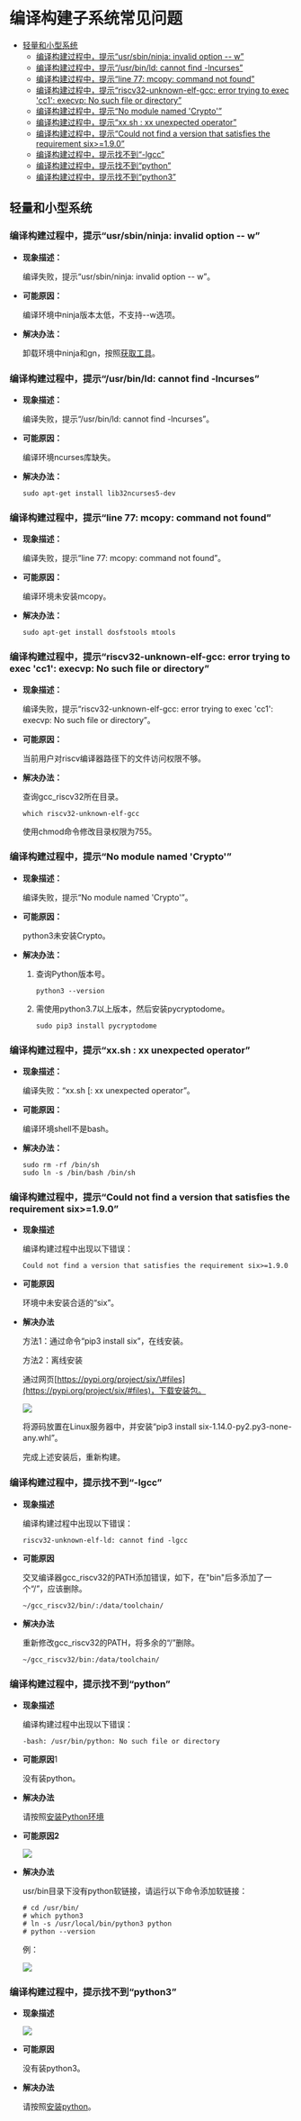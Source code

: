 # 编译构建子系统常见问题<a name="ZH-CN_TOPIC_0000001215530845"></a>

-   [轻量和小型系统](#section78686441462)
    -   [编译构建过程中，提示“usr/sbin/ninja: invalid option -- w”](#section67961431372)
    -   [编译构建过程中，提示“/usr/bin/ld: cannot find -lncurses”](#section199631617371)
    -   [编译构建过程中，提示“line 77: mcopy: command not found”](#section937435175)
    -   [编译构建过程中，提示“riscv32-unknown-elf-gcc: error trying to exec 'cc1': execvp: No such file or directory”](#section1115535018713)
    -   [编译构建过程中，提示“No module named 'Crypto'”](#section17982573813)
    -   [编译构建过程中，提示“xx.sh : xx unexpected operator”](#section53663205819)
    -   [编译构建过程中，提示“Could not find a version that satisfies the requirement six\>=1.9.0”](#section1917790845)
    -   [编译构建过程中，提示找不到“-lgcc”](#section141771701647)
    -   [编译构建过程中，提示找不到“python”](#section51781202415)
    -   [编译构建过程中，提示找不到“python3”](#section1917950148)


## 轻量和小型系统<a name="section78686441462"></a>

### 编译构建过程中，提示“usr/sbin/ninja: invalid option -- w”<a name="section67961431372"></a>

-   **现象描述：**

    编译失败，提示“usr/sbin/ninja: invalid option -- w”。

-   **可能原因：**

    编译环境中ninja版本太低，不支持--w选项。

-   **解决办法：**

    卸载环境中ninja和gn，按照[获取工具](../get-code/gettools-ide.md)。


### 编译构建过程中，提示“/usr/bin/ld: cannot find -lncurses”<a name="section199631617371"></a>

-   **现象描述：**

    编译失败，提示“/usr/bin/ld: cannot find -lncurses”。

-   **可能原因：**

    编译环境ncurses库缺失。

-   **解决办法：**

    ```
    sudo apt-get install lib32ncurses5-dev
    ```


### 编译构建过程中，提示“line 77: mcopy: command not found”<a name="section937435175"></a>

-   **现象描述：**

    ​编译失败，提示“line 77: mcopy: command not found”。

-   **可能原因：**

    编译环境未安装mcopy。

-   **解决办法：**

    ```
    ​sudo apt-get install dosfstools mtools
    ```


### 编译构建过程中，提示“riscv32-unknown-elf-gcc: error trying to exec 'cc1': execvp: No such file or directory”<a name="section1115535018713"></a>

-   **现象描述：**

    编译失败，提示“riscv32-unknown-elf-gcc: error trying to exec 'cc1': execvp: No such file or directory”。

-   ​**可能原因：**

    当前用户对riscv编译器路径下的文件访问权限不够。

-   ​**解决办法：**

    查询gcc\_riscv32所在目录。

    ```
    which riscv32-unknown-elf-gcc
    ```

    使用chmod命令修改目录权限为755。


### 编译构建过程中，提示“No module named 'Crypto'”<a name="section17982573813"></a>

-   **现象描述：**

    编译失败，提示“No module named 'Crypto'”。

-   **可能原因：**

    python3未安装Crypto。

-   **解决办法：**
    1.  查询Python版本号。

        ```
        python3 --version
        ```

    2.  需使用python3.7以上版本，然后安装pycryptodome。

        ```
        sudo pip3 install pycryptodome
        ```



### 编译构建过程中，提示“xx.sh : xx unexpected operator”<a name="section53663205819"></a>

-   **现象描述：**

    编译失败：“xx.sh \[: xx unexpected operator”。

-   **可能原因：**

    编译环境shell不是bash。

-   **解决办法：**

    ```
    sudo rm -rf /bin/sh
    sudo ln -s /bin/bash /bin/sh
    ```


### 编译构建过程中，提示“Could not find a version that satisfies the requirement six\>=1.9.0”<a name="section1917790845"></a>

-   **现象描述**

    编译构建过程中出现以下错误：

    ```
    Could not find a version that satisfies the requirement six>=1.9.0
    ```


-   **可能原因**

    环境中未安装合适的“six”。


-   **解决办法**

    方法1：通过命令“pip3 install six”，在线安装。

    方法2：离线安装

    通过网页[https://pypi.org/project/six/\#files](https://pypi.org/project/six/#files)，下载安装包。

    ![](figures/download-six.png)

    将源码放置在Linux服务器中，并安装“pip3 install six-1.14.0-py2.py3-none-any.whl”。

    完成上述安装后，重新构建。


### 编译构建过程中，提示找不到“-lgcc”<a name="section141771701647"></a>

-   **现象描述**

    编译构建过程中出现以下错误：

    ```
    riscv32-unknown-elf-ld: cannot find -lgcc
    ```


-   **可能原因**

    交叉编译器gcc\_riscv32的PATH添加错误，如下，在"bin"后多添加了一个“/”，应该删除。

    ```
    ~/gcc_riscv32/bin/:/data/toolchain/
    ```


-   **解决办法**

    重新修改gcc\_riscv32的PATH，将多余的“/”删除。

    ```
    ~/gcc_riscv32/bin:/data/toolchain/
    ```


### 编译构建过程中，提示找不到“python”<a name="section51781202415"></a>

-   **现象描述**

    编译构建过程中出现以下错误：

    ```
    -bash: /usr/bin/python: No such file or directory
    ```


-   **可能原因**1

    没有装python。

-   **解决办法**

    请按照[安装Python环境](../quick-start/quickstart-lite-env-setup-linux.md)

-   **可能原因2**

    ![](figures/reason-no-python-soft-link.png)

-   **解决办法**

    usr/bin目录下没有python软链接，请运行以下命令添加软链接：

    ```
    # cd /usr/bin/
    # which python3
    # ln -s /usr/local/bin/python3 python
    # python --version
    ```

    例：

    ![](figures/solution-add-soft-link.png)


### 编译构建过程中，提示找不到“python3”<a name="section1917950148"></a>

-   **现象描述**

    ![](figures/11.png)


-   **可能原因**

    没有装python3。

-   **解决办法**

    请按照[安装python](../quick-start/quickstart-lite-env-setup-linux.md)。


